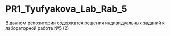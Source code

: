 # PR1_Tyufyakova_Lab_Rab_5
В данном репозитории содержатся решения индивидуальных заданий к лабораторной работе №5 (2)
